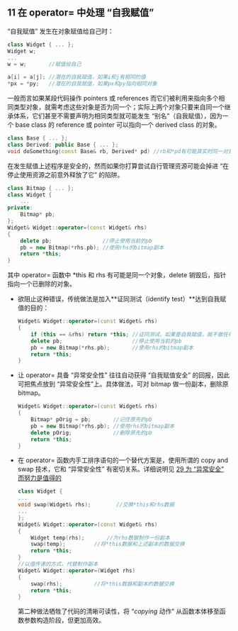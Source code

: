## 11 在 operator= 中处理 “自我赋值”
“自我赋值” 发生在对象赋值给自己时：
```cpp
class Widget { ... };
Widget w;
...
w = w;       //赋值给自己

a[i] = a[j]; //潜在的自我赋值，如果i和j有相同的值
*px = *py;   //潜在的自我赋值，如果px和py指向相同对象
```
一般而言如果某段代码操作 pointers 或 references 而它们被利用来指向多个相同类型对象，就需考虑这些对象是否为同一个；实际上两个对象只要来自同一个继承体系，它们甚至不需要声明为相同类型就可能发生 “别名”（自我赋值），因为一个 base class 的 reference 或 pointer 可以指向一个 derived class 的对象。
```cpp
class Base { ... };
class Derived: public Base { ... };
void doSomething(const Base& rb, Derived* pd) //rb和*pd有可能其实时同一对象
```
在发生赋值上述程序是安全的，然而如果你打算尝试自行管理资源可能会掉进 “在停止使用资源之前意外释放了它” 的陷阱。
```cpp
class Bitmap { ... };
class Widget {
	...
private:
	Bitmap* pb;
};
Widget& Widget::operator=(const Widget& rhs)
{
	delete pb;                //停止使用当前的pb
	pb = new Bitmap(*rhs.pb); //使用rhs的bitmap副本
	return *this; 
}
```
其中 operator= 函数中 *this 和 rhs 有可能是同一个对象，delete 销毁后，指针指向一个已删除的对象。

- 欲阻止这种错误，传统做法是加入**证同测试（identify test）**达到自我赋值的目的：
	```cpp
	Widget& Widget::operator=(const Widget& rhs)
	{
		if (this == &rhs) return *this; //证同测试，如果是自我赋值，就不做任何事
		delete pb;                      //停止使用当前的pb
		pb = new Bitmap(*rhs.pb);       //使用rhs的bitmap副本
		return *this; 
	}
	```
- 让 operator= 具备 “异常安全性” 往往自动获得 “自我赋值安全” 的回报，因此可把焦点放到 “异常安全性”上。具体做法，可对 bitmap 做一份副本，删除原 bitmap。
	```cpp
	Widget& Widget::operator=(const Widget& rhs)
	{
		Bitmap* pOrig = pb;       //记住原先的pb
		pb = new Bitmap(*rhs.pb); //使用rhs的bitmap副本
		delete pOrig;             //删除原先的pb
		return *this; 
	}
	```
- 在 operator= 函数内手工排序语句的一个替代方案是，使用所谓的 copy and swap 技术，它和 “异常安全性” 有密切关系。详细说明见 [29 为 “异常安全” 而努力是值得的]()
	```cpp
	class Widget {
	...
	void swap(Widget& rhs);        //交换*this和rhs数据
	...
	};
	Widget& Widget::operator=(const Widget& rhs)
	{
		Widget temp(rhs);       //为rhs数据制作一份副本
		swap(temp);	        //将*this数据和上述副本的数据交换
		return *this; 
	}
	//以值传递的方式，代替制作副本
	Widget& Widget::operator=(Widget rhs)
	{
		swap(rhs);	        //将*this数据和副本的数据交换
		return *this; 
	}
	```
	第二种做法牺牲了代码的清晰可读性，将 “*copying* 动作” 从函数本体移至函数参数构造阶段，但更加高效。
